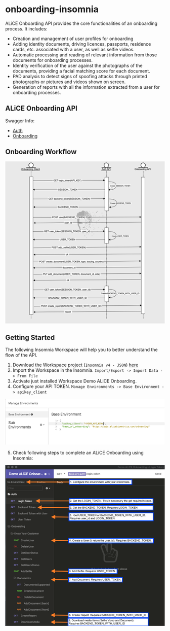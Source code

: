 # onboarding-insomnia

ALiCE Onboarding API provides the core functionalities of an onboarding process. It includes:

* Creation and management of user profiles for onboarding
* Adding identity documents, driving licences, passports, residence cards, etc. associated with a user, as well as selfie videos.
* Automatic processing and reading of relevant information from those documents for onboarding processes.
* Identity verification of the user against the photographs of the documents, providing a facial matching score for each document.
* PAD analysis to detect signs of spoofing attacks through printed photographs or pictures and videos shown on screen.
* Generation of reports with all the information extracted from a user for onboarding processes.

## ALiCE Onboarding API

Swagger Info: 

* [Auth](https://apis.alicebiometrics.com/auth/ui/#/)
* [Onboarding](https://apis.alicebiometrics.com/onboarding/ui/#/)


## Onboarding Workflow

![Onboarding Workflow](images/onboarding_api_workflow.png)

## Getting Started

The following Insomnia Workspace will help you to better understand the flow of the API.

1. Download the Workspace project (`Insomnia v4 - JSON`) [here](demo-alice-onboarding-insomnia.zip)
2. Import the Workspace in the Insomnia. `Import/Export -> Import Data -> From File`
3. Activate just installed Workspace Demo ALiCE Onboarding.
4. Configure your API TOKEN. `Manage Environments -> Base Environment -> apikey_client`

![Insomnia Example Configuration](images/insomnia_example_configuration.png)

5. Check following steps to complete an ALiCE Onboarding using Insomnia:

![Insomnia Guide](images/insomnia_guide.png)
